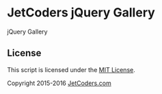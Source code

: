 # JetCoders jQuery Gallery
jQuery Gallery

## License

This script is licensed under the [MIT License](LICENSE.txt).

Copyright 2015-2016 [JetCoders.com](http://jetcoders.com/contact)